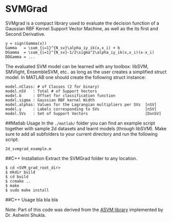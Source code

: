 # SVMGrad
SVMgrad is a compact library used to evaluate the decision function of a
Gaussian RBF Kernel Support Vector Machine, as well as the its first and
Second Derivative.

```
y = sign(Gamma(x))
Gamma   = \sum_{i=1}^{N_sv}\alpha_iy_ik(x,x_i) + b 
DGamma  = \sum_{i=1}^{N_sv}-1/2\sigma^2\alpha_iy_ik(x,x_i)(x-x_i)
DDGamma = ...
```
The evaluated SVM model can be learned with any toolbox: libSVM, SMVlight, EnsembleSVM, etc.. as long as the user creates a 
simplified struct model. In MATLAB one should create the following struct instance:
```
model.nClass: # of Classes (2 for binary)
model.nSV   : Total # of Support Vectors
model.b     : Offset for classification function
model.sigma : Gaussian RBF kernel Width
model.alphas: Values for the Lagrangian multipliers per SVs  [nSV]
model.y     : Labels corresponding to SVs                    [nSV]
model.SVs   : Set of Support Vectors                         [DxnSV]
```

##Matlab Usage
In the ```./matlab/``` folder you can find an example script together with sample 2d datasets and learnt models (through libSVM). Make sure to add all subfolders to your current directory and run the following script:
```
2d_svmgrad_example.m
```


##C++ Installation
Extract the SVMGrad folder to any location.
```
$ cd <SVM_grad_root_dir>
$ mkdir build
$ cd build
$ ccmake ..
$ make
$ sudo make install
```

##C++ Usage
bla bla bla


Note: Part of this code was derived from the [ASVM library](https://github.com/epfl-lasa/A-SVM) implemented by Dr. Ashwini Shukla.
